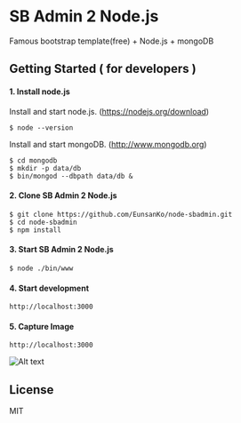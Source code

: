 # SB Admin 2 Node.js
Famous bootstrap template(free) + Node.js + mongoDB



## Getting Started  ( for developers )

#### 1. Install node.js

Install and start node.js. (https://nodejs.org/download)

	$ node --version

Install and start mongoDB. (http://www.mongodb.org)

	$ cd mongodb
	$ mkdir -p data/db
	$ bin/mongod --dbpath data/db &

#### 2. Clone SB Admin 2 Node.js

	$ git clone https://github.com/EunsanKo/node-sbadmin.git
	$ cd node-sbadmin
	$ npm install

#### 3. Start SB Admin 2 Node.js

	$ node ./bin/www

#### 4. Start development

	http://localhost:3000

#### 5. Capture Image

	http://localhost:3000
![Alt text](https://cloud.githubusercontent.com/assets/1298497/6959631/09e7fe04-d956-11e4-856f-da7ac07418e9.PNG "Optional title")



## License
MIT


